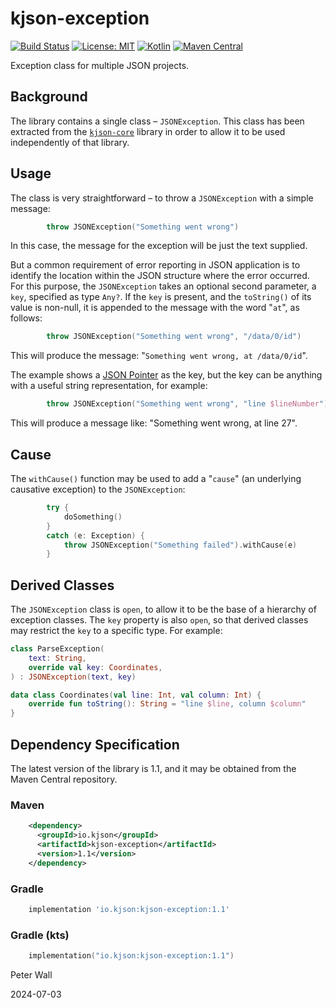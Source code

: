 # kjson-exception

[![Build Status](https://github.com/pwall567/kjson-exception/actions/workflows/build.yml/badge.svg)](https://github.com/pwall567/kjson-exception/actions/workflows/build.yml)
[![License: MIT](https://img.shields.io/badge/License-MIT-yellow.svg)](https://opensource.org/licenses/MIT)
[![Kotlin](https://img.shields.io/static/v1?label=Kotlin&message=v1.9.24&color=7f52ff&logo=kotlin&logoColor=7f52ff)](https://github.com/JetBrains/kotlin/releases/tag/v1.9.24)
[![Maven Central](https://img.shields.io/maven-central/v/io.kjson/kjson-exception?label=Maven%20Central)](https://search.maven.org/search?q=g:%22io.kjson%22%20AND%20a:%22kjson-exception%22)

Exception class for multiple JSON projects.

## Background

The library contains a single class &ndash; `JSONException`.
This class has been extracted from the [`kjson-core`](https://github.com/pwall567/kjson-core) library in order to allow
it to be used independently of that library.

## Usage

The class is very straightforward &ndash; to throw a `JSONException` with a simple message:
```kotlin
        throw JSONException("Something went wrong")
```
In this case, the message for the exception will be just the text supplied.

But a common requirement of error reporting in JSON application is to identify the location within the JSON structure
where the error occurred.
For this purpose, the `JSONException` takes an optional second parameter, a `key`, specified as type `Any?`.
If the `key` is present, and the `toString()` of its value is non-null, it is appended to the message with the word
"`at`", as follows:
```kotlin
        throw JSONException("Something went wrong", "/data/0/id")
```
This will produce the message: "`Something went wrong, at /data/0/id`".

The example shows a [JSON Pointer](https://tools.ietf.org/html/rfc6901) as the key, but the key can be anything with a
useful string representation, for example:
```kotlin
        throw JSONException("Something went wrong", "line $lineNumber")
```
This will produce a message like: "Something went wrong, at line 27".

## Cause

The `withCause()` function may be used to add a "`cause`" (an underlying causative exception) to the `JSONException`:
```kotlin
        try {
            doSomething()
        }
        catch (e: Exception) {
            throw JSONException("Something failed").withCause(e)
        }
```

## Derived Classes

The `JSONException` class is `open`, to allow it to be the base of a hierarchy of exception classes.
The `key` property is also `open`, so that derived classes may restrict the `key` to a specific type.
For example:

```kotlin
class ParseException(
    text: String,
    override val key: Coordinates,
) : JSONException(text, key)

data class Coordinates(val line: Int, val column: Int) {
    override fun toString(): String = "line $line, column $column"
}
```

## Dependency Specification

The latest version of the library is 1.1, and it may be obtained from the Maven Central repository.

### Maven
```xml
    <dependency>
      <groupId>io.kjson</groupId>
      <artifactId>kjson-exception</artifactId>
      <version>1.1</version>
    </dependency>
```
### Gradle
```groovy
    implementation 'io.kjson:kjson-exception:1.1'
```
### Gradle (kts)
```kotlin
    implementation("io.kjson:kjson-exception:1.1")
```

Peter Wall

2024-07-03
